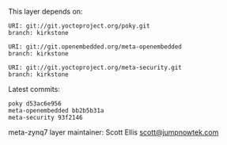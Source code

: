 This layer depends on:

    URI: git://git.yoctoproject.org/poky.git
    branch: kirkstone

    URI: git://git.openembedded.org/meta-openembedded
    branch: kirkstone

    URI: git://git.yoctoproject.org/meta-security.git
    branch: kirkstone

Latest commits:

    poky d53ac6e956
    meta-openembedded bb2b5b31a
    meta-security 93f2146

meta-zynq7 layer maintainer: Scott Ellis <scott@jumpnowtek.com>
